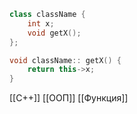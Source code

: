 ```c++
class className {
	int x;
	void getX();
};

void className:: getX() {
	return this->x;
}
```

[[C++]] [[ООП]] [[Функция]]